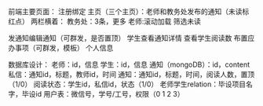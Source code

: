 前端主要页面：
注册绑定
主页（三个主页）：老师和教务处发布的通知（未读标红点）
两栏横着：
教务处：3条，更多
老师:滚动加载
筛选未读

发通知编辑通知（可群发，是否置顶）
学生查看通知详情
查看学生阅读数
布置应办事项（可群发，模板）
个人信息

数据库设计：
老师：id，信息
学生：id，信息
通知（mongoDB）：id，content
私信：通知id，标题，教师id，时间
通知：通知id，标题，时间，阅读人数，置顶（1/0）
阅读状态：学生id，私信id，状态（1/0）
老师学生relation：毕设项目名字，毕设id
用户表：微信号，学号/工号，权限（0 1 2 3）
